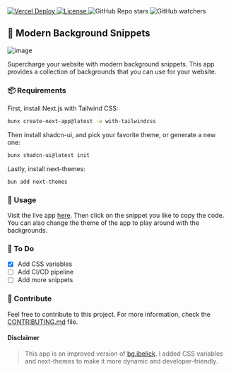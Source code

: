 <a href="https://bg.msaf.tech/">
  <img src="https://deploy-badge.vercel.app/vercel/bg-snippet" alt="Vercel Deploy"></img>
</a>
<a href="https://github.com/msafdev/bg-snippet/blob/main/LICENSE.txt">
  <img src="https://img.shields.io/github/license/msafdev/bg-snippet" alt="License">
</a>
<img alt="GitHub Repo stars" src="https://img.shields.io/github/stars/msafdev/bg-snippet?style=flat&label=stargazers&color=yellow">
<img alt="GitHub watchers" src="https://img.shields.io/github/watchers/msafdev/bg-snippet?style=flat">


## 🌌 Modern Background Snippets

![image](https://raw.githubusercontent.com/msafdev/bg-snippet/af5aaea30cb3d807e57ddac4b03b26bb9c94692a/public/cover.png)

Supercharge your website with modern background snippets. This app provides a collection of backgrounds that you can use for your website.

### 📦 Requirements

First, install Next.js with Tailwind CSS:
```bash
bunx create-next-app@latest -e with-tailwindcss
```
Then install shadcn-ui, and pick your favorite theme, or generate a new one:
```bash
bunx shadcn-ui@latest init
```
Lastly, install next-themes:
```bash
bun add next-themes
```

### 🚀 Usage

Visit the live app [here](https://bg.msaf.tech/). Then click on the snippet you like to copy the code. You can also change the theme of the app to play around with the backgrounds.

### 🚦 To Do

- [x] Add CSS variables
- [ ] Add CI/CD pipeline
- [ ] Add more snippets

### 📝 Contribute

Feel free to contribute to this project. For more information, check the [CONTRIBUTING.md]("https://github.com/msafdev/bg-snippet/blob/main/CONTRIBUTING.md") file.

#### Disclaimer

> This app is an improved version of [bg.ibelick]("https://bg.ibelick.com"). I added CSS variables and next-themes to make it more dynamic and developer-friendly.